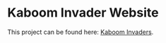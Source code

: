 # Kaboom Invader Website

This project can be found here: [Kaboom Invaders](https://kaboom-invaders.netlify.app/).
